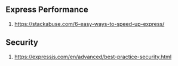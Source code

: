 ## Express Performance

1. https://stackabuse.com/6-easy-ways-to-speed-up-express/

## Security

1. https://expressjs.com/en/advanced/best-practice-security.html

